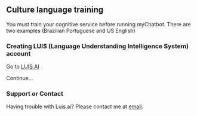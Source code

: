 ## Culture language training

You must train your cognitive service before running myChatbot.
There are two examples (Brazilian Portuguese and US English)

### Creating LUIS (Language Understanding Intelligence System) account

Go to [LUIS.AI](https://www.luis.ai/)

Continue...

### Support or Contact

Having trouble with Luis.ai? Please contact me at [email](mailto:fabioegel@gmail.com).

